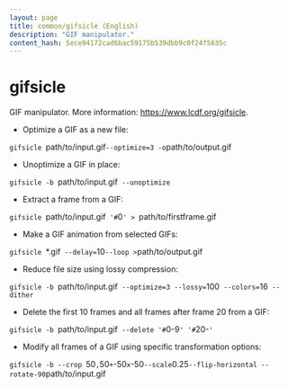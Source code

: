 ```yaml
---
layout: page
title: common/gifsicle (English)
description: "GIF manipulator."
content_hash: 5ece94172cad6bac59175b539dbb9c0f24f5635c
---
```

# gifsicle

GIF manipulator.
More information: <https://www.lcdf.org/gifsicle>.

- Optimize a GIF as a new file:

`gifsicle `<span class="tldr-var badge badge-pill bg-dark-lm bg-white-dm text-white-lm text-dark-dm font-weight-bold">path/to/input.gif</span>` --optimize=3 -o `<span class="tldr-var badge badge-pill bg-dark-lm bg-white-dm text-white-lm text-dark-dm font-weight-bold">path/to/output.gif</span>

- Unoptimize a GIF in place:

`gifsicle -b `<span class="tldr-var badge badge-pill bg-dark-lm bg-white-dm text-white-lm text-dark-dm font-weight-bold">path/to/input.gif</span>` --unoptimize`

- Extract a frame from a GIF:

`gifsicle `<span class="tldr-var badge badge-pill bg-dark-lm bg-white-dm text-white-lm text-dark-dm font-weight-bold">path/to/input.gif</span>` '#`<span class="tldr-var badge badge-pill bg-dark-lm bg-white-dm text-white-lm text-dark-dm font-weight-bold">0</span>`' > `<span class="tldr-var badge badge-pill bg-dark-lm bg-white-dm text-white-lm text-dark-dm font-weight-bold">path/to/firstframe.gif</span>

- Make a GIF animation from selected GIFs:

`gifsicle `<span class="tldr-var badge badge-pill bg-dark-lm bg-white-dm text-white-lm text-dark-dm font-weight-bold">*.gif</span>` --delay=`<span class="tldr-var badge badge-pill bg-dark-lm bg-white-dm text-white-lm text-dark-dm font-weight-bold">10</span>` --loop > `<span class="tldr-var badge badge-pill bg-dark-lm bg-white-dm text-white-lm text-dark-dm font-weight-bold">path/to/output.gif</span>

- Reduce file size using lossy compression:

`gifsicle -b `<span class="tldr-var badge badge-pill bg-dark-lm bg-white-dm text-white-lm text-dark-dm font-weight-bold">path/to/input.gif</span>` --optimize=3 --lossy=`<span class="tldr-var badge badge-pill bg-dark-lm bg-white-dm text-white-lm text-dark-dm font-weight-bold">100</span>` --colors=`<span class="tldr-var badge badge-pill bg-dark-lm bg-white-dm text-white-lm text-dark-dm font-weight-bold">16</span>` --dither`

- Delete the first 10 frames and all frames after frame 20 from a GIF:

`gifsicle -b `<span class="tldr-var badge badge-pill bg-dark-lm bg-white-dm text-white-lm text-dark-dm font-weight-bold">path/to/input.gif</span>` --delete '#`<span class="tldr-var badge badge-pill bg-dark-lm bg-white-dm text-white-lm text-dark-dm font-weight-bold">0-9</span>`' '#`<span class="tldr-var badge badge-pill bg-dark-lm bg-white-dm text-white-lm text-dark-dm font-weight-bold">20-</span>`'`

- Modify all frames of a GIF using specific transformation options:

`gifsicle -b --crop `<span class="tldr-var badge badge-pill bg-dark-lm bg-white-dm text-white-lm text-dark-dm font-weight-bold">50</span>`,`<span class="tldr-var badge badge-pill bg-dark-lm bg-white-dm text-white-lm text-dark-dm font-weight-bold">50</span>`+`<span class="tldr-var badge badge-pill bg-dark-lm bg-white-dm text-white-lm text-dark-dm font-weight-bold">-50</span>`x`<span class="tldr-var badge badge-pill bg-dark-lm bg-white-dm text-white-lm text-dark-dm font-weight-bold">-50</span>` --scale `<span class="tldr-var badge badge-pill bg-dark-lm bg-white-dm text-white-lm text-dark-dm font-weight-bold">0.25</span>` --flip-horizontal --rotate-90 `<span class="tldr-var badge badge-pill bg-dark-lm bg-white-dm text-white-lm text-dark-dm font-weight-bold">path/to/input.gif</span>
